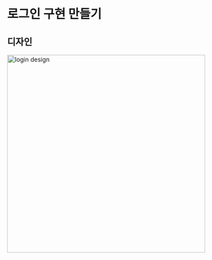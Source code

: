 # 로그인 구현 만들기

## 디자인


<img width="460" alt="login design" src="https://user-images.githubusercontent.com/44824320/178139020-2e26c665-a4dc-4406-aa60-7ff0eef41dce.png">
